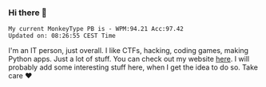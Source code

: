 ### Hi there 👋
<!-- PB START -->
```
My current MonkeyType PB is - WPM:94.21 Acc:97.42
Updated on: 08:26:55 CEST Time
```
<!-- PB END -->
I'm an IT person, just overall. I like CTFs, hacking, coding games, making Python apps. Just a lot of stuff.
You can check out my website [here](https://skill3472.github.io/).
I will probably add some interesting stuff here, when I get the idea to do so. Take care ❤️
